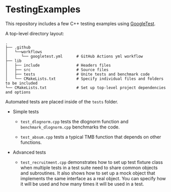# TestingExamples
This repository includes a few C++ testing examples using [GoogleTest](https://github.com/google/googletest). 

A top-level directory layout:

```
.
├── .github
│   └──workflows          
│      └── googletest.yml      # GitHub Actions yml workflow
├── lib                    
│   ├── include                # Headers files
│   ├── src                    # Source files
│   ├── tests                  # Unite tests and benchmark code
│   └── CMakeLists.txt         # Specify individual files and folders to be included
└── CMakeLists.txt             # Set up top-level project dependencies and options
```

Automated tests are placed inside of the `tests` folder. 

- Simple tests

    - `test_dlognorm.cpp` tests the dlognorm function and `benchmark_dlognorm.cpp` benchmarks the code.

    - `test_absum.cpp` tests a typical TMB function that depends on other functions.

- Advanced tests
    - `test_recruitment.cpp` demonstrates how to set up test fixture class when multiple tests in a test suite need to share common objects and subroutines. It also shows how to set up a mock object that implements the same interface as a real object. You can specify how it will be used and how many times it will be used in a test.
